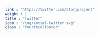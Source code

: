 ```yaml
---
link : "https://twitter.com/storjproject"
weight : 1
title : "Twitter"
icon : "/img/social-twitter.svg"
class : "fourthcolfooter"
---
```


